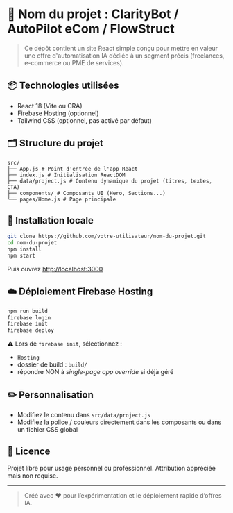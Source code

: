 # 🌟 Nom du projet : ClarityBot / AutoPilot eCom / FlowStruct


> Ce dépôt contient un site React simple conçu pour mettre en valeur une offre d'automatisation IA dédiée à un segment précis (freelances, e-commerce ou PME de services).


## 📦 Technologies utilisées


- React 18 (Vite ou CRA)
- Firebase Hosting (optionnel)
- Tailwind CSS (optionnel, pas activé par défaut)


## 🗂 Structure du projet


```
src/
├── App.js # Point d'entrée de l'app React
├── index.js # Initialisation ReactDOM
├── data/project.js # Contenu dynamique du projet (titres, textes, CTA)
├── components/ # Composants UI (Hero, Sections...)
└── pages/Home.js # Page principale
```


## 🚀 Installation locale


```bash
git clone https://github.com/votre-utilisateur/nom-du-projet.git
cd nom-du-projet
npm install
npm start
```


Puis ouvrez [http://localhost:3000](http://localhost:3000)


## ☁️ Déploiement Firebase Hosting


```bash
npm run build
firebase login
firebase init
firebase deploy
```


⚠️ Lors de `firebase init`, sélectionnez :
- `Hosting`
- dossier de build : `build/`
- répondre NON à *single-page app override* si déjà géré


## ✏️ Personnalisation


- Modifiez le contenu dans `src/data/project.js`
- Modifiez la police / couleurs directement dans les composants ou dans un fichier CSS global


## 📄 Licence


Projet libre pour usage personnel ou professionnel. Attribution appréciée mais non requise.


---


> Créé avec ❤️ pour l’expérimentation et le déploiement rapide d’offres IA.
